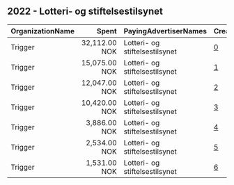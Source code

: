 ## 2022 - Lotteri- og stiftelsestilsynet 
|OrganizationName|Spent|PayingAdvertiserNames|CreativeUrls|Impressions|Genders|AgeBrackets|CountryCodes|BillingAddresses|CandidateBallotInformation|
|:---|---:|:---|:---|---:|:---|:---|:---|:---|:---|
|Trigger|32,112.00 NOK|Lotteri- og stiftelsestilsynet|[0](https://www.snap.com/political-ads/asset/8e03fe6653f8c338c8729a0b35b7a11a51f1ebd62a05d4bfe821227587c735b7?mediaType=mp4)|237,402|MALE|18-39|norway|"Torggata 15,Oslo,0181,NO"||
|Trigger|15,075.00 NOK|Lotteri- og stiftelsestilsynet|[1](https://www.snap.com/political-ads/asset/3980d225b496acbe9f911a7ddb452272f0950576355e64b63deff8327563daa0?mediaType=mp4)|116,703|MALE|18-39|norway|"Torggata 15,Oslo,0181,NO"||
|Trigger|12,047.00 NOK|Lotteri- og stiftelsestilsynet|[2](https://www.snap.com/political-ads/asset/ccd13d502a01fef719879ba07ec81447b17105adc79dd95fd4a710ec47cf4a4b?mediaType=mp4)|154,620|MALE|18-39|norway|"Torggata 15,Oslo,0181,NO"||
|Trigger|10,420.00 NOK|Lotteri- og stiftelsestilsynet|[3](https://www.snap.com/political-ads/asset/94f97cdff44de74ebf0353b54cfddcacf7513fb32d443d92f060075d6a22c605?mediaType=mp4)|74,615|MALE|18-39|norway|"Torggata 15,Oslo,0181,NO"||
|Trigger|3,886.00 NOK|Lotteri- og stiftelsestilsynet|[4](https://www.snap.com/political-ads/asset/cc1bc03f18caa951ebab3c456ffae5727c8668af859055a2200f0714a56a35fa?mediaType=mp4)|35,357|MALE|18-39|norway|"Torggata 15,Oslo,0181,NO"||
|Trigger|2,534.00 NOK|Lotteri- og stiftelsestilsynet|[5](https://www.snap.com/political-ads/asset/b27c2268ced1ec4db8b6728bb7d84e195f5c20188faa9fd7ecabfcf3738614a1?mediaType=mp4)|27,248|MALE|18-39|norway|"Torggata 15,Oslo,0181,NO"||
|Trigger|1,531.00 NOK|Lotteri- og stiftelsestilsynet|[6](https://www.snap.com/political-ads/asset/58d4bac0ee29d1f54d74f4e6820ef2f9a9a916478001cfbb8a920783b687b901?mediaType=mp4)|16,095|MALE|18-39|norway|"Torggata 15,Oslo,0181,NO"||
